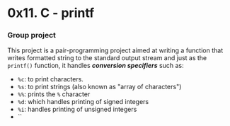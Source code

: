 # 0x11. C - printf
### Group project
This project is a pair-programming project aimed at writing a function that writes formatted string to the standard output stream and just as the `printf()` function, it handles ***conversion specifiers*** such as:
- `%c`: to print characters.
- `%s`: to print strings (also known as "array of characters")
- `%%`: prints the `%` character
- `%d`: which handles printing of signed integers
- `%i`: handles printing of unsigned integers
- ``

